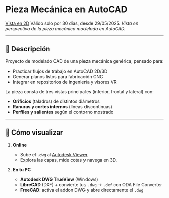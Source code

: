 # Pieza Mecánica en AutoCAD
 
[Vista en 2D](https://viewer.autodesk.com/preview/id/dXJuOmFkc2sub2JqZWN0czpvcy5vYmplY3Q6YTM2MHZpZXdlci1wcm90ZWN0ZWQvdDE3NDg1MzE1NDVfN2IyNTY4NDAtNWFlNS00N2FkLTgwM2EtZWJkZmJkYmMzZThmLmR3Zw?sheetId=Njg4MmJlNDgtNjYyNi01MjM4LWQzZGYtOTRlOWYwYTAwMTlk) Válido solo por 30 días, desde 29/05/2025.
*Vista en perspectiva de la pieza mecánica modelada en AutoCAD.*

---

## 📄 Descripción
Proyecto de modelado CAD de una pieza mecánica genérica, pensado para:
- Practicar flujos de trabajo en AutoCAD 2D/3D  
- Generar planos listos para fabricación CNC  
- Integrar en repositorios de ingeniería y visores VR

La pieza consta de tres vistas principales (inferior, frontal y lateral) con:
- **Orificios** (taladros) de distintos diámetros  
- **Ranuras y cortes internos** (líneas discontinuas)  
- **Perfiles y salientes** según el contorno mostrado
  
---

## 🚀 Cómo visualizar

1. **Online**  
   - Sube el `.dwg` al [Autodesk Viewer](https://viewer.autodesk.com/)  
   - Explora las capas, mide cotas y navega en 3D.

2. **En tu PC**  
   - **Autodesk DWG TrueView** (Windows)  
   - **LibreCAD** (DXF) + convierte tus `.dwg` → `.dxf` con ODA File Converter  
   - **FreeCAD**: activa el addon DWG y abre directamente el `.dwg`

